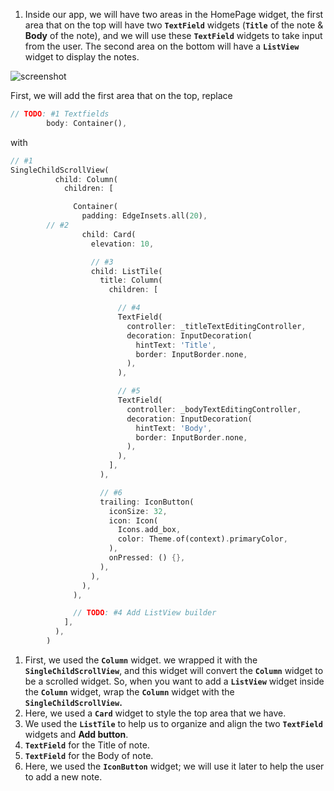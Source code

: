 1. Inside our app, we will have two areas in the HomePage widget, the first area that on the top will have two **`TextField`** widgets (**`Title`** of the note & **Body** of the note), and we will use these **`TextField`** widgets to take input from the user. The second area on the bottom will have a **`ListView`** widget to display the notes.

![screenshot](https://lh4.googleusercontent.com/eyARO3vkpJNBOpdcv1paNuO0L6XhGOiG6lopxz1aSAXwnbuWoFq1X32fRcGzEpoeidrXLxoJe1Kgz55YR6v5dtudyYMDops-aiyvnKx25dDNT0EMc59rzXNyXDVJChqfZ7vgEl9s)

First, we will add the first area that on the top, replace

```dart
// TODO: #1 Textfields
        body: Container(),
```

with

```dart
// #1
SingleChildScrollView(
          child: Column(
            children: [

              Container(
                padding: EdgeInsets.all(20),
		// #2
                child: Card(
                  elevation: 10,

				  // #3
                  child: ListTile(
                    title: Column(
                      children: [

						// #4
                        TextField(
                          controller: _titleTextEditingController,
                          decoration: InputDecoration(
                            hintText: 'Title',
                            border: InputBorder.none,
                          ),
                        ),

						// #5
                        TextField(
                          controller: _bodyTextEditingController,
                          decoration: InputDecoration(
                            hintText: 'Body',
                            border: InputBorder.none,
                          ),
                        ),
                      ],
                    ),

					// #6
                    trailing: IconButton(
                      iconSize: 32,
                      icon: Icon(
                        Icons.add_box,
                        color: Theme.of(context).primaryColor,
                      ),
                      onPressed: () {},
                    ),
                  ),
                ),
              ),

              // TODO: #4 Add ListView builder
            ],
          ),
        )
```

1. First, we used the **`Column`** widget. we wrapped it with the **`SingleChildScrollView`**, and this widget will convert the **`Column`** widget to be a scrolled widget. So, when you want to add a **`ListView`** widget inside the **`Column`** widget, wrap the **`Column`** widget with the **`SingleChildScrollView`.**
2. Here, we used a **`Card`** widget to style the top area that we have.
3. We used the **`ListTile`** to help us to organize and align the two **`TextField`** widgets and **Add button**.
4. **`TextField`** for the Title of note.
5. **`TextField`** for the Body of note.
6. Here, we used the **`IconButton`** widget; we will use it later to help the user to add a new note.
